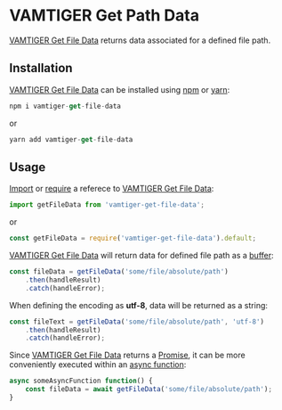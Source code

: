 # VAMTIGER Get Path Data
[VAMTIGER Get File Data](https://github.com/vamtiger-project/vamtiger-get-file-data) returns data associated for a defined file path.

## Installation
[VAMTIGER Get File Data](https://github.com/vamtiger-project/vamtiger-get-file-data) can be installed using [npm](https://www.npmjs.com/) or [yarn](https://yarnpkg.com/lang/en/):
```javascript
npm i vamtiger-get-file-data 
```
or
```javascript
yarn add vamtiger-get-file-data
```

## Usage
[Import](https://developer.mozilla.org/en-US/docs/Web/JavaScript/Reference/Statements/import) or [require](https://nodejs.org/api/modules.html#modules_require) a referece to [VAMTIGER Get File Data](https://github.com/vamtiger-project/vamtiger-get-file-data):
```javascript
import getFileData from 'vamtiger-get-file-data';
```
or
```javascript
const getFileData = require('vamtiger-get-file-data').default;
```

[VAMTIGER Get File Data](https://github.com/vamtiger-project/vamtiger-get-file-data) will return data for defined file path as a [buffer](https://nodejs.org/api/buffer.html):
```javascript
const fileData = getFileData('some/file/absolute/path')
    .then(handleResult)
    .catch(handleError);
```

When defining the encoding as **utf-8**, data will be returned as a string:
```javascript
const fileText = getFileData('some/file/absolute/path', 'utf-8')
    .then(handleResult)
    .catch(handleError);
```

Since [VAMTIGER Get File Data](https://github.com/vamtiger-project/vamtiger-get-file-data) returns a [Promise](https://developer.mozilla.org/en-US/docs/Web/JavaScript/Reference/Global_Objects/Promise), it can be more conveniently executed within an [async function](https://developer.mozilla.org/en-US/docs/Web/JavaScript/Reference/Statements/async_function):
```javascript
async someAsyncFunction function() {
    const fileData = await getFileData('some/file/absolute/path');
}
``` 
